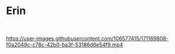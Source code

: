 # Erin
<br>


https://user-images.githubusercontent.com/106577415/171169808-f0a2049c-c78c-42b0-ba3f-53186d6e54f9.mp4

